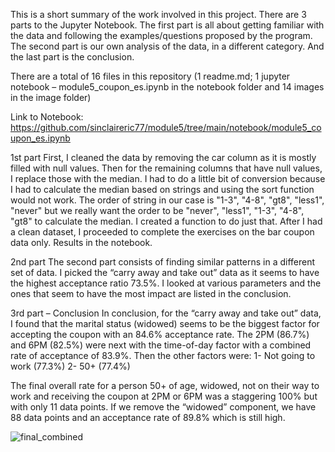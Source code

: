 This is a short summary of the work involved in this project. There are 3 parts to the Jupyter Notebook. The first part is all about getting familiar with the data and following the examples/questions proposed by the program. The second part is our own analysis of the data, in a different category. And the last part is the conclusion. 

There are a total of 16 files in this repository (1 readme.md; 1 jupyter notebook – module5_coupon_es.ipynb in the notebook folder and 14 images in the image folder)

Link to Notebook: https://github.com/sinclaireric77/module5/tree/main/notebook/module5_coupon_es.ipynb

1st part
First, I cleaned the data by removing the car column as it is mostly filled with null values. Then for the remaining columns that have null values, I replace those with the median. I had to do a little bit of conversion because I had to calculate the median based on strings and using the sort function would not work. The order of string in our case is "1-3", "4-8", "gt8", "less1", "never" but we really want the order to be "never", "less1", "1-3", "4-8", "gt8" to calculate the median. I created a function to do just that.
After I had a clean dataset, I proceeded to complete the exercises on the bar coupon data only. Results in the notebook.

2nd part
The second part consists of finding similar patterns in a different set of data. I picked the “carry away and take out” data as it seems to have the highest acceptance ratio 73.5%. I looked at various parameters and the ones that seem to have the most impact are listed in the conclusion.

3rd part – Conclusion
In conclusion, for the “carry away and take out” data, I found that the marital status (widowed) seems to be the biggest factor for accepting the coupon with an 84.6% acceptance rate. The 2PM (86.7%) and 6PM (82.5%) were next with the time-of-day factor with a combined rate of acceptance of 83.9%. 
Then the other factors were:
1-	Not going to work (77.3%)
2-	50+ (77.4%)

The final overall rate for a person 50+ of age, widowed, not on their way to work and receiving the coupon at 2PM or 6PM was a staggering 100% but with only 11 data points. If we remove the “widowed” component, we have 88 data points and an acceptance rate of 89.8% which is still high.


![final_combined](https://github.com/sinclaireric77/module5/assets/160784197/064f1444-ee47-44e4-8c97-b2e09add0b92)
